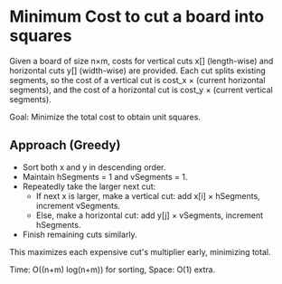 # Minimum Cost to cut a board into squares

Given a board of size n×m, costs for vertical cuts x[] (length-wise) and horizontal cuts y[] (width-wise) are provided. Each cut splits existing segments, so the cost of a vertical cut is cost_x × (current horizontal segments), and the cost of a horizontal cut is cost_y × (current vertical segments).

Goal: Minimize the total cost to obtain unit squares.

## Approach (Greedy)
- Sort both x and y in descending order.
- Maintain hSegments = 1 and vSegments = 1.
- Repeatedly take the larger next cut:
  - If next x is larger, make a vertical cut: add x[i] × hSegments, increment vSegments.
  - Else, make a horizontal cut: add y[j] × vSegments, increment hSegments.
- Finish remaining cuts similarly.

This maximizes each expensive cut's multiplier early, minimizing total.

Time: O((n+m) log(n+m)) for sorting, Space: O(1) extra.

